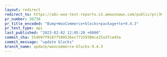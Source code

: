 ```yaml
---
layout: redirect
redirect_to: https://a8c-woo-test-reports.s3.amazonaws.com/public/pr/36736/api/index.html
pr_number: 36736
pr_title_encoded: "Bump+WooCommerce+blocks+package+to+9.4.3"
pr_test_type: api
last_published: "2023-02-02 12:05:20 +0000"
commit_sha: 554b97f9187f58053bec77159386ce25a3fce45a
commit_message: "update blocks"
branch_name: update/woocommerce-blocks-9.4.3
---
```

